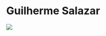 
# Guilherme Salazar

<img src="href='https://cdn.jsdelivr.net/gh/devicons/devicon@v2.12.0/devicon.min.css'">


<!--
**GuilhermeSalazar01/guilhermesalazar01** is a ✨ _special_ ✨ repository because its `README.md` (this file) appears on your GitHub profile.

Here are some ideas to get you started:

- 🔭 I’m currently working on ...
- 🌱 I’m currently learning ...
- 👯 I’m looking to collaborate on ...
- 🤔 I’m looking for help with ...
- 💬 Ask me about ...
- 📫 How to reach me: ...
- 😄 Pronouns: ...
- ⚡ Fun fact: ...
-->
